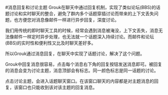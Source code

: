 #消息回复和讨论主题
Grouk在聊天中通过回复机制，实现了类似论坛(BBS)的话题讨论和实时聊天的整合，避免了群内多个话题穿插讨论而带来的上下文丢失问题，也方便您对消息像邮件一样进行异步回复，深度讨论。

我们用传统的即时聊天工具的时候，经常会遇到消息被淹没，上下文丢失，消息无法像邮件一样定时异步处理，也无法就一个话题深入持续讨论。而邮件和论坛(BBS)的实时性和便利性又比及时聊天差好多。

所以Grouk通过消息回复，在聊天中实现了话题讨论，解决了这个问题。

Grouk中回复消息很容易，点击每个消息右下角的回复按钮发送消息即可。被回复的消息会变为讨论主题，消息顶部会有标志。同一颜色标志是同一话题的讨论。



点击讨论主题，会进入话题聊天窗口。在该窗口聊天的内容都是对主题消息的回复，该窗口也只能收到该对该主题的回复消息。
